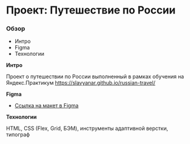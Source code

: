 # Проект: Путешествие по России

### Обзор
* Интро
* Figma
* Технологии

**Интро**

Проект о путешествии по России выполненный в рамках обучения на Яндекс.Практикум 
https://slavyanar.github.io/russian-travel/

**Figma**

* [Ссылка на макет в Figma](https://www.figma.com/file/5S2WSbEFL6awjVWJ0NWL8Q/Sprint-3_-Russia-_-desktop-mobile?node-id=28503%3A0)

**Технологии**

HTML, CSS (Flex, Grid, БЭМ), инструменты адаптивной верстки, типограф


